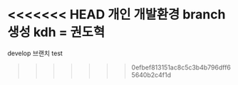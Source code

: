 <<<<<<< HEAD
개인 개발환경 branch 생성
kdh = 권도혁
=======
develop 브랜치
test
>>>>>>> 0efbef813151ac8c5c3b4b796dff65640b2c4f1d
